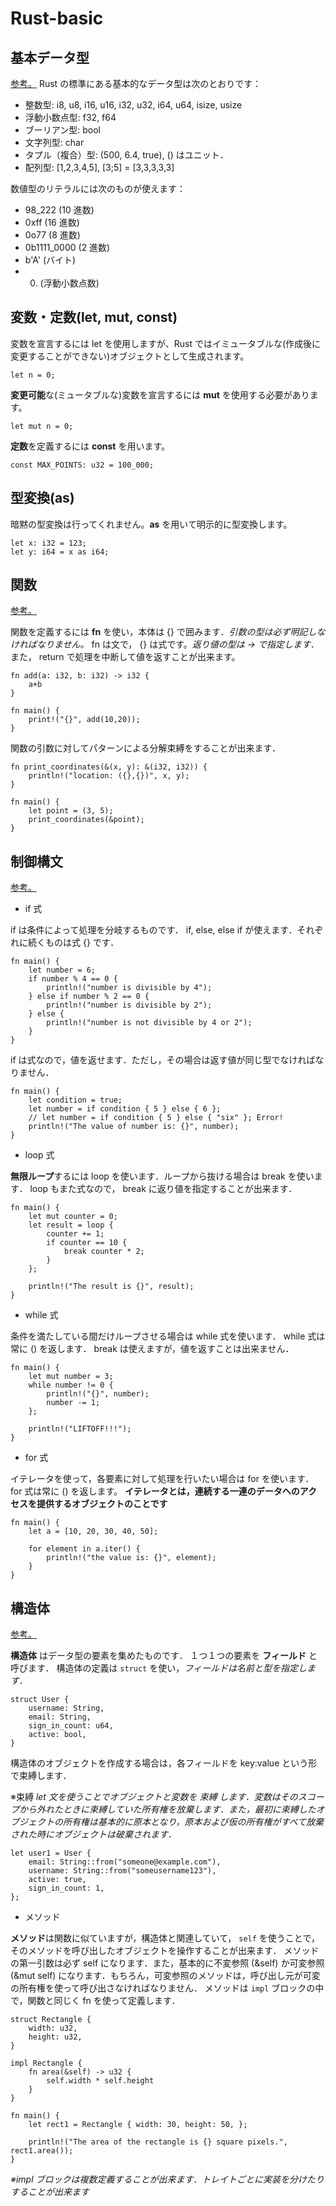 # Rust-basic

## 基本データ型

[参考。](https://zenn.dev/mebiusbox/books/22d4c1ed9b0003/viewer/fb866b)
Rust の標準にある基本的なデータ型は次のとおりです：

- 整数型: i8, u8, i16, u16, i32, u32, i64, u64, isize, usize
- 浮動小数点型: f32, f64
- ブーリアン型: bool
- 文字列型: char
- タプル（複合）型: (500, 6.4, true), () はユニット．
- 配列型: [1,2,3,4,5], [3;5] = [3,3,3,3,3]

数値型のリテラルには次のものが使えます：

- 98_222 (10 進数)
- 0xff (16 進数)
- 0o77 (8 進数)
- 0b1111_0000 (2 進数)
- b'A' (バイト)
- 0. (浮動小数点数)

## 変数・定数(let, mut, const)

変数を宣言するには let を使用しますが、Rust ではイミュータブルな(作成後に変更することができない)オブジェクトとして生成されます。

```
let n = 0;
```

**変更可能**な(ミュータブルな)変数を宣言するには **mut** を使用する必要があります。

```
let mut n = 0;
```

**定数**を定義するには **const** を用います。

```
const MAX_POINTS: u32 = 100_000;
```

## 型変換(as)

暗黙の型変換は行ってくれません。**as** を用いて明示的に型変換します。

```
let x: i32 = 123;
let y: i64 = x as i64;
```

## 関数

[参考。](https://zenn.dev/mebiusbox/books/22d4c1ed9b0003/viewer/259f24)

関数を定義するには **fn** を使い，本体は {} で囲みます．_引数の型は必ず明記しなければなりません。_
fn は文で， {} は式です。_返り値の型は -> で指定します．_
また， return で処理を中断して値を返すことが出来ます。

```
fn add(a: i32, b: i32) -> i32 {
    a+b
}

fn main() {
    print!("{}", add(10,20));
}
```

関数の引数に対してパターンによる分解束縛をすることが出来ます．

```
fn print_coordinates(&(x, y): &(i32, i32)) {
    println!("location: ({},{})", x, y);
}

fn main() {
    let point = (3, 5);
    print_coordinates(&point);
}
```

## 制御構文

[参考。](https://zenn.dev/mebiusbox/books/22d4c1ed9b0003/viewer/80f0ee)

- if 式

if は条件によって処理を分岐するものです． if, else, else if が使えます．それぞれに続くものは式 {} です．

```
fn main() {
    let number = 6;
    if number % 4 == 0 {
        println!("number is divisible by 4");
    } else if number % 2 == 0 {
        println!("number is divisible by 2");
    } else {
        println!("number is not divisible by 4 or 2");
    }
}
```

if は式なので，値を返せます．ただし，その場合は返す値が同じ型でなければなりません．

```
fn main() {
    let condition = true;
    let number = if condition { 5 } else { 6 };
    // let number = if condition { 5 } else { "six" }; Error!
    println!("The value of number is: {}", number);
}
```

- loop 式

**無限ループ**するには loop を使います．ループから抜ける場合は break を使います． loop もまた式なので， break に返り値を指定することが出来ます．

```
fn main() {
    let mut counter = 0;
    let result = loop {
        counter += 1;
        if counter == 10 {
            break counter * 2;
        }
    };

    println!("The result is {}", result);
}
```

- while 式

条件を満たしている間だけループさせる場合は while 式を使います． while 式は常に () を返します． break は使えますが，値を返すことは出来ません．

```
fn main() {
    let mut number = 3;
    while number != 0 {
        println!("{}", number);
        number -= 1;
    };

    println!("LIFTOFF!!!");
}
```

- for 式

イテレータを使って，各要素に対して処理を行いたい場合は for を使います． for 式は常に () を返します。
**イテレータとは，連続する一連のデータへのアクセスを提供するオブジェクトのことです**

```
fn main() {
    let a = [10, 20, 30, 40, 50];

    for element in a.iter() {
        println!("the value is: {}", element);
    }
}
```

## 構造体

[参考。](https://zenn.dev/mebiusbox/books/22d4c1ed9b0003/viewer/0e7a37)

**構造体** はデータ型の要素を集めたものです．
１つ１つの要素を **フィールド** と呼びます．
構造体の定義は `struct` を使い，_フィールドは名前と型を指定します．_

```
struct User {
    username: String,
    email: String,
    sign_in_count: u64,
    active: bool,
}
```

構造体のオブジェクトを作成する場合は，各フィールドを key:value という形で束縛します．

※束縛
_let 文を使うことでオブジェクトと変数を 束縛 します．変数はそのスコープから外れたときに束縛していた所有権を放棄します．また，最初に束縛したオブジェクトの所有権は基本的に原本となり，原本および仮の所有権がすべて放棄された時にオブジェクトは破棄されます．_

```
let user1 = User {
    email: String::from("someone@example.com"),
    username: String::from("someusername123"),
    active: true,
    sign_in_count: 1,
};
```

- メソッド

**メソッド**は関数に似ていますが，構造体と関連していて， `self` を使うことで，そのメソッドを呼び出したオブジェクトを操作することが出来ます．
メソッドの第一引数は必ず self になります．また，基本的に不変参照 (&self) か可変参照 (&mut self) になります．もちろん，可変参照のメソッドは，呼び出し元が可変の所有権を使って呼び出さなければなりません．
メソッドは `impl` ブロックの中で，関数と同じく fn を使って定義します．

```
struct Rectangle {
    width: u32,
    height: u32,
}

impl Rectangle {
    fn area(&self) -> u32 {
        self.width * self.height
    }
}

fn main() {
    let rect1 = Rectangle { width: 30, height: 50, };

    println!("The area of the rectangle is {} square pixels.", rect1.area());
}
```

_※impl ブロックは複数定義することが出来ます．トレイトごとに実装を分けたりすることが出来ます_

##
